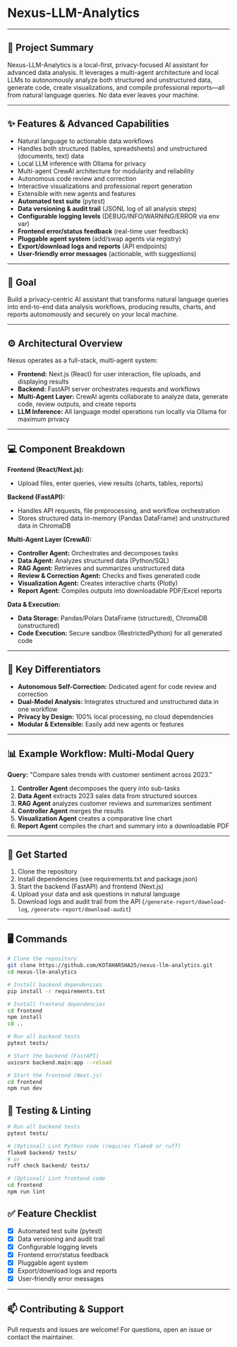 # Nexus-LLM-Analytics

---

## 📝 Project Summary

Nexus-LLM-Analytics is a local-first, privacy-focused AI assistant for advanced data analysis. It leverages a multi-agent architecture and local LLMs to autonomously analyze both structured and unstructured data, generate code, create visualizations, and compile professional reports—all from natural language queries. No data ever leaves your machine.

---


## ✨ Features & Advanced Capabilities

- Natural language to actionable data workflows
- Handles both structured (tables, spreadsheets) and unstructured (documents, text) data
- Local LLM inference with Ollama for privacy
- Multi-agent CrewAI architecture for modularity and reliability
- Autonomous code review and correction
- Interactive visualizations and professional report generation
- Extensible with new agents and features
- **Automated test suite** (pytest)
- **Data versioning & audit trail** (JSONL log of all analysis steps)
- **Configurable logging levels** (DEBUG/INFO/WARNING/ERROR via env var)
- **Frontend error/status feedback** (real-time user feedback)
- **Pluggable agent system** (add/swap agents via registry)
- **Export/download logs and reports** (API endpoints)
- **User-friendly error messages** (actionable, with suggestions)

---

## 🎯 Goal

Build a privacy-centric AI assistant that transforms natural language queries into end-to-end data analysis workflows, producing results, charts, and reports autonomously and securely on your local machine.

---

## ⚙️ Architectural Overview

Nexus operates as a full-stack, multi-agent system:
- **Frontend:** Next.js (React) for user interaction, file uploads, and displaying results
- **Backend:** FastAPI server orchestrates requests and workflows
- **Multi-Agent Layer:** CrewAI agents collaborate to analyze data, generate code, review outputs, and create reports
- **LLM Inference:** All language model operations run locally via Ollama for maximum privacy

---

## 💻 Component Breakdown

**Frontend (React/Next.js):**
- Upload files, enter queries, view results (charts, tables, reports)

**Backend (FastAPI):**
- Handles API requests, file preprocessing, and workflow orchestration
- Stores structured data in-memory (Pandas DataFrame) and unstructured data in ChromaDB

**Multi-Agent Layer (CrewAI):**
- **Controller Agent:** Orchestrates and decomposes tasks
- **Data Agent:** Analyzes structured data (Python/SQL)
- **RAG Agent:** Retrieves and summarizes unstructured data
- **Review & Correction Agent:** Checks and fixes generated code
- **Visualization Agent:** Creates interactive charts (Plotly)
- **Report Agent:** Compiles outputs into downloadable PDF/Excel reports

**Data & Execution:**
- **Data Storage:** Pandas/Polars DataFrame (structured), ChromaDB (unstructured)
- **Code Execution:** Secure sandbox (RestrictedPython) for all generated code

---

## 🌟 Key Differentiators

- **Autonomous Self-Correction:** Dedicated agent for code review and correction
- **Dual-Model Analysis:** Integrates structured and unstructured data in one workflow
- **Privacy by Design:** 100% local processing, no cloud dependencies
- **Modular & Extensible:** Easily add new agents or features

---

## 📊 Example Workflow: Multi-Modal Query

**Query:** "Compare sales trends with customer sentiment across 2023."

1. **Controller Agent** decomposes the query into sub-tasks
2. **Data Agent** extracts 2023 sales data from structured sources
3. **RAG Agent** analyzes customer reviews and summarizes sentiment
4. **Controller Agent** merges the results
5. **Visualization Agent** creates a comparative line chart
6. **Report Agent** compiles the chart and summary into a downloadable PDF

---


## 🚀 Get Started

1. Clone the repository
2. Install dependencies (see requirements.txt and package.json)
3. Start the backend (FastAPI) and frontend (Next.js)
4. Upload your data and ask questions in natural language
5. Download logs and audit trail from the API (`/generate-report/download-log`, `/generate-report/download-audit`)

---


## 🖥️ Commands

```bash
# Clone the repository
git clone https://github.com/KOTAHARSHA25/nexus-llm-analytics.git
cd nexus-llm-analytics

# Install backend dependencies
pip install -r requirements.txt

# Install frontend dependencies
cd frontend
npm install
cd ..

# Run all backend tests
pytest tests/

# Start the backend (FastAPI)
uvicorn backend.main:app --reload

# Start the frontend (Next.js)
cd frontend
npm run dev
```

## 🧪 Testing & Linting

```bash
# Run all backend tests
pytest tests/

# (Optional) Lint Python code (requires flake8 or ruff)
flake8 backend/ tests/
# or
ruff check backend/ tests/

# (Optional) Lint frontend code
cd frontend
npm run lint
```

## ✅ Feature Checklist

- [x] Automated test suite (pytest)
- [x] Data versioning and audit trail
- [x] Configurable logging levels
- [x] Frontend error/status feedback
- [x] Pluggable agent system
- [x] Export/download logs and reports
- [x] User-friendly error messages

---


## 📫 Contributing & Support

Pull requests and issues are welcome! For questions, open an issue or contact the maintainer.
